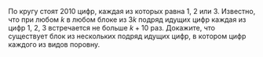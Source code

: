 По кругу стоят 2010 цифр, каждая из которых равна 1, 2 или 3.
Известно, что при любом $k$ в любом блоке из $3k$ подряд идущих цифр
каждая из цифр 1, 2, 3 встречается не больше $k+10$ раз. Докажите, что
существует блок из нескольких подряд идущих цифр, в котором цифр каждого
из видов поровну.